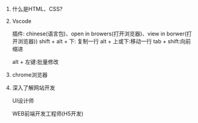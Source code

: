 1. 什么是HTML、CSS?

2. Vscode
    
    插件: chinese(语言包)、open in browers(打开浏览器)、view in borwer(打开浏览器))
    shift + alt + 下: 复制一行
    alt + 上或下:移动一行
    tab + shift:向前缩进

    alt + 左键:批量修改

3. chrome浏览器
4. 深入了解网站开发
    
    UI设计师

    WEB前端开发工程师(H5开发)